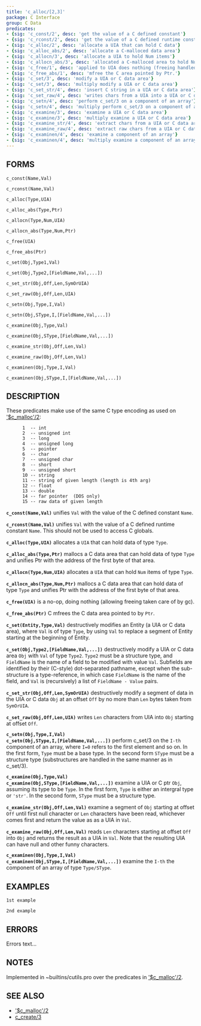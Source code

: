 ```yaml
---
title: 'c_alloc/[2,3]'
package: C Interface
group: C Data
predicates:
- {sig: 'c_const/2', desc: 'get the value of a C defined constant'}
- {sig: 'c_rconst/2', desc: 'get the value of a C defined runtime constant'}
- {sig: 'c_alloc/2', desc: 'allocate a UIA that can hold C data'}
- {sig: 'c_alloc_abs/2', desc: 'allocate a C-malloced data area'}
- {sig: 'c_allocn/3', desc: 'allocate a UIA to hold Num items'}
- {sig: 'c_allocn_abs/3', desc: 'allocated a C-malloced area to hold Num items'}
- {sig: 'c_free/1', desc: 'applied to UIA does nothing (freeing handled by gc)'}
- {sig: 'c_free_abs/1', desc: 'mfree the C area pointed by Ptr.'}
- {sig: 'c_set/3', desc: 'modify a UIA or C data area'}
- {sig: 'c_set/3', desc: 'multiply modify a UIA or C data area'}
- {sig: 'c_set_str/4', desc: 'insert C string in a UIA or C data area'}
- {sig: 'c_set_raw/4', desc: 'writes chars from a UIA into a UIA or C data area'}
- {sig: 'c_setn/4', desc: 'perform c_set/3 on a component of an array'}
- {sig: 'c_setn/4', desc: 'multiply perform c_set/3 on a component of an array'}
- {sig: 'c_examine/3', desc: 'examine a UIA or C data area'}
- {sig: 'c_examine/3', desc: 'multiply examine a UIA or C data area'}
- {sig: 'c_examine_str/4', desc: 'extract chars from a UIA or C data area'}
- {sig: 'c_examine_raw/4', desc: 'extract raw chars from a UIA or C data area'}
- {sig: 'c_examinen/4', desc: 'examine a component of an array'}
- {sig: 'c_examinen/4', desc: 'multiply examine a component of an array'}
---
```


## FORMS
```
c_const(Name,Val)

c_rconst(Name,Val)

c_alloc(Type,UIA)

c_alloc_abs(Type,Ptr)

c_allocn(Type,Num,UIA)

c_allocn_abs(Type,Num,Ptr)

c_free(UIA)

c_free_abs(Ptr)

c_set(Obj,Type1,Val)

c_set(Obj,Type2,[FieldName,Val,...])

c_set_str(Obj,Off,Len,SymOrUIA)

c_set_raw(Obj,Off,Len,UIA)

c_setn(Obj,Type,I,Val)

c_setn(Obj,SType,I,[FieldName,Val,...])

c_examine(Obj,Type,Val)

c_examine(Obj,SType,[FieldName,Val,...])

c_examine_str(Obj,Off,Len,Val)

c_examine_raw(Obj,Off,Len,Val)

c_examinen(Obj,Type,I,Val)

c_examinen(Obj,SType,I,[FieldName,Val,...])
```
## DESCRIPTION

These predicates make use of the same C type encoding as used on ['$c_malloc'/2](cmalloc2.html):
```
      1  -- int
      2  -- unsigned int
      3  -- long
      4  -- unsigned long
      5  -- pointer
      6  -- char
      7  -- unsigned char
      8  -- short
      9  -- unsigned short
      10 -- string
      11 -- string of given length (length is 4th arg)
      12 -- float
      13 -- double
      14 -- far pointer  (DOS only)
      15 -- raw data of given length
```
**`c_const(Name,Val)`** unifies `Val` with the value of the C defined constant `Name`.

**`c_rconst(Name,Val)`** unifies `Val` with the value of a C defined runtime constant `Name`. This should not be used to access C globals.

**`c_alloc(Type,UIA)`** allocates a `UIA` that can hold data of type `Type`.

**`c_alloc_abs(Type,Ptr)`** mallocs a C data area that can hold data of type `Type` and unifies Ptr with the address of the first byte of that area.

**`c_allocn(Type,Num,UIA)`** allocates a `UIA` that can hold `Num` items of type `Type`.

**`c_allocn_abs(Type,Num,Ptr)`** mallocs a C data area that can hold data of type `Type` and unifies Ptr with the address of the first byte of that area.

**`c_free(UIA)`** is a no-op, doing nothing (allowing freeing taken care of by gc).

**`c_free_abs(Ptr)`** C mfrees the C data area pointed to by `Ptr`.

**`c_set(Entity,Type,Val)`** destructively modifies an Entity (a UIA or C data area), where `Val` is of type `Type`, by using `Val` to replace a segment of Entity starting at the beginning of Entity. 

**`c_set(Obj,Type2,[FieldName,Val,...])`** destructively modify a UIA or C data area `Obj` with `Val` of type `Type2`.  `Type2` must be a structure type, and `FieldName` is the name of a field to be modified with value `Val`. Subfields are identified by their (C-style) dot-separated pathname, except when the sub-structure is a type-reference, in which case `FieldName` is the name of the field, and `Val` is (recursively) a list of `FieldName - Value` pairs.

**`c_set_str(Obj,Off,Len,SymOrUIA)`** destructively modify a segment of data in the UIA or C data `Obj` at an offset `Off` by no more than `Len` bytes taken from `SymOrUIA`.

**`c_set_raw(Obj,Off,Len,UIA)`** writes `Len` characters from UIA into `Obj` starting at offset `Off`.

**`c_setn(Obj,Type,I,Val)`**
<br>**`c_setn(Obj,SType,I,[FieldName,Val,...])`** perform c_set/3 on the `I-th` component of an array, where `I=0` refers to the first element and so on. In the first form, `Type` must be a base type. In the second form `SType` must be a structure type (substructures are handled in the same manner as in c_set/3).

**`c_examine(Obj,Type,Val)`**
<br>**`c_examine(Obj,SType,[FieldName,Val,...])`** examine a UIA or C ptr `Obj`, assuming its type to be `Type`. In the first form, `Type` is either an intergral type or `'str'`. In the second form, `SType` must be a structure type.

**`c_examine_str(Obj,Off,Len,Val)`** examine a segment of `Obj` starting at offset `Off` until first null character or `Len` characters have been read, whichever comes first and return the value as as a UIA in `Val`.

**`c_examine_raw(Obj,Off,Len,Val)`** reads `Len` characters starting at offset `Off` into `Obj` and returns the result as a UIA in `Val`.  Note that the resulting UIA can have null and other funny characters.

**`c_examinen(Obj,Type,I,Val)`**
<br>**`c_examinen(Obj,SType,I,[FieldName,Val,...])`** examine the `I-th` the component of an array of type `Type/SType`.

## EXAMPLES

```
1st example
```

```
2nd example
```

## ERRORS

Errors text...

## NOTES

Implemented in ~builtins/cutils.pro over the predicates in ['$c_malloc'/2](cmalloc2.html).

## SEE ALSO

- ['$c_malloc'/2](cmalloc2.html)
- [c_create/3](ccreate3.html)
